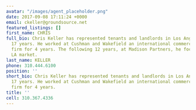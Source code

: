 ```yaml
---
avatar: "/images/agent_placeholder.png"
date: 2017-09-08 17:11:24 +0000
email: ckeller@groundsource.net
featured_listings: []
first_name: CHRIS
full_bio: Chris Keller has represented tenants and landlords in Los Angeles for over
  17 years. He worked at Cushman and Wakefield an international commercial real estate
  firm for 4 years. The following 12 years, at Madison Partners, he focused on the
  LA market.
last_name: KELLER
phone: 310.444.6100
position: ''
short_bio: Chris Keller has represented tenants and landlords in Los Angeles for over
  17 years. He worked at Cushman and Wakefield an international commercial real estate
  firm for 4 years.
title: ''
cell: 310.367.4336
---
```

